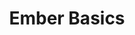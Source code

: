 ---
layout: workshop
title: Ember Basics
permalink: "/trainings/2016-12-17-ember-basics"
category: Front End Development
description: "A thorough introduction to this opinionated, productivity-oriented web
  framework, covering all the basics you need to know, in order to get up and running
  successfully!\n\nThis course serves as a solid foundation for a deep understanding
  of emberjs and modern javascript development. "
image: "/images/trainings/2016-12-17-ember-basics.png"
stages:
- title: Anatomy of an Ember App
  description: In this unit, we'll go through the tools involved in a professional
    Ember.js development environment, including ember-cli, the ember inspector and
    more! Then, we'll take a look at the various parts of an ember-cli project, and
    cover the various micro-libraries that serve as Ember's foundation.
  duration: 120
  agenda_items:
  - title: Philosophy of Ember
    description: Ember aims to be a complete and holistic solution to building complex
      single-page web applications. We'll discuss the advantages and challenges of
      working within Ember's opinionated and convention-oriented ecosystem, point
      out where Ember aligns with web standards, and enumerate some of the most recent
      features that have been added to the framework over the past year.
    item_type: lecture
    start_time: '9:00'
    duration: 45
  - title: Structure of an App
    description: We'll create a new ember app using ember-cli, and explore the code
      that's been generated for us. Some of these folders contain **JavaScript**,
      some contain **Handlebars templates** and some contain **CSS**.
    item_type: lecture
    start_time: '9:45'
    duration: 45
  - title: The Ember Ecosystem
    description: One of the great strengths of ember.js is the surrounding ecosystem
      of official and community libraries, build tools, conferences and resources.
      We'll give you a comprehensive introduction to many aspects of the ember world,
      so you know just where to go for libraries, questions, documentation and events!
    item_type: lecture
    start_time: '10:30'
    duration: 30
- title: Routing & Top-Level Templates
  description: One of the important ideas at the core of Ember is URL-driven application
    state. Great state management is what makes the difference between single page
    apps that delight users, and those that frustrate them.
  duration: 225
  agenda_items:
  - title: Router & Routes
    description: We'll study Ember's **Router**, and examine its conceptual foundation
      as a finite state machine, and introduce the concept of **Routes**, a hierarchy
      of objects that perform transitions between router states.
    item_type: lecture
    start_time: '11:00'
    duration: 45
  - title: Template Basics
    description: Each route has a **top-level template** paired with it, representing
      part of the **view hierarchy** of a particular "page" in your single-page application.
      For now, we'll treat templates as a superset of HTML. We'll introduce the powerful
      `{{link-to}}` helper as a means of building internal URLs.
    item_type: lecture
    start_time: '11:45'
    duration: 15
  - title: 'Exercise: Static Data in Routes & Placeholder Templates'
    description: We'll learn how to **decompose the design of our app into a hierarchy
      of routes and top-level templates**. For now, these templates will return static
      data, but we'll build in a means of navigating between pages, examining the
      types of transitions that take place in a variety of situations.
    item_type: exercise
    start_time: '12:00'
    duration: 30
  - title: Handlebars Helpers
    description: Handlebars helpers provide a mean of bringing declarative logic into
      our templates, including iteration through arrays, conditionals and more! We'll
      examine different ways of building helpers, covering use cases for both **bound**
      and **unbound** varieties. Finally, we'll introduce the powerful concept of
      **subexpressions**, which allow helpers to be composed together.
    item_type: lecture
    start_time: '12:30'
    duration: 45
  - title: 'Exercise: Bound & Unbound Handlebars Helpers'
    description: We'll build one bound and one unbound handlebars helper, as part
      of our large project.
    item_type: exercise
    start_time: '13:15'
    duration: 30
  - title: Lunch
    description: Break for lunch
    item_type: break
    start_time: '13:45'
    duration: 60
- title: Objects, Properties & Actions
  description: |-
    Nearly all of Ember's important types extend from a core `Ember.Object` class, which we'll study, and compare to JavaScript's `Object` and `Class` concepts.

    Some types of ember objects, like Routes, Controllers and Components can **handle user interactions by way of actions**. We'll cover strategies and best practices for action handling, including:
    * the `{{action}}` helper
    * closure actions
    * action bubbling
    * the `{{route action}}` helper
    * the `{{mut}}` helper
  duration: 150
  agenda_items:
  - title: Objects
    description: |-
      We'll look at `Ember.Object` in detail, including:
      * using the KVO-compliant **get** and **set** methods
      * adding instance and static methods with `reopen` and `reopenClass`
      * lifecycle hooks
      * events
    item_type: lecture
    start_time: '14:45'
    duration: 30
  - title: 'Exercise: Extending Object'
    description: |-
      We'll create our own subclass of `Ember.Object` using `extend()`, and incorporate:
      * proper handling of setup and tear-down logic
      * firing events using `Ember.Evented`
      * getting and setting properties
      * reopening
    item_type: exercise
    start_time: '15:15'
    duration: 30
  - title: Services
    description: Services are a means of sharing state & functionality across various
      aspects of an app. We'll explain what makes services a simple, but powerful
      concept, and illustrate service use via `Ember.inject`. Finally, we'll get a
      sneak preview of the important role services play in the upcoming **engines**
      framework feature, and explore the "*do's and don'ts of service design**.
    item_type: lecture
    start_time: '15:45'
    duration: 30
  - title: 'Exercise: Services'
    description: We'll improve our bound handlebars helper, and take advantage of
      a service, so that we can share the concept of "current time" across many flavors
      of objects, and perform more efficient DOM updates.
    item_type: exercise
    start_time: '16:15'
    duration: 30
  - title: Computed Properties
    description: Computed properties are a performant and intuitive way to define
      values that are based on other values. We'll take a short trip through the internal
      implementation of a computed property, and contrast it with the more expensive
      and error-prone concept of **Observers**.
    item_type: lecture
    start_time: '16:45'
    duration: 30
- title: Components
  description: Components play an increasingly central role in modern web app development,
    as a mean for defining encapsulated pieces of UI and having well-defined contracts
    with the outside world.
  duration: 240
  agenda_items:
  - title: Component Basics
    description: We'll examine a simple component and clearly define the types of
      things that belong in the **hbs** and **js** files. By passing data through
      the component's interface to the outside world, we can control its initial state,
      and the signals we receive in response to user actions. Finally, we'll study
      the component lifecycle hooks, and provide examples for common uses of each
      one.
    item_type: lecture
    start_time: '9:00'
    duration: 30
  - title: 'Exercise: A Simple Component'
    description: |
      We'll build a simple component, whose purpose is to encapsulate a piece of UI, including its:
      * Style (CSS)
      * Behavior (JS)
      * Structure (HTML)

      Through a combination of passing data through the component's interface to the outside world, properties passed to `Ember.Component.extend`, and values set in the component's `init()` method, we'll establish a solid understanding for how a component's state is determined.

      Finally, we'll use a "classic" component action and a *closure action* to allow the outside world to respond to user interactions that began inside our component, and illustrate the differences between best practices for each approach.
    item_type: exercise
    start_time: '9:30'
    duration: 45
  - title: Complex Components
    description: |-
      In the real world, we build components up to form larger components, and often need to weave pieces of complex UI together. We'll look at two concepts in particular:
      * The `{{component}}` helper
      * The `{{yield}}` helper, and the concept of exposing component internals to the outside world
    item_type: lecture
    start_time: '10:15'
    duration: 30
  - title: 'Exercise: Complex Components'
    description: |-
      We'll use our knowledge of **yield** to make two new components:
      * One that generates a list of items based on an array
      * One that exposes important values to its **block**
    item_type: exercise
    start_time: '10:45'
    duration: 30
  - title: Customizing the Component Boundary
    description: |-
      Like W3C Web Components, Ember components are always defined as a **boundary element** with some private structure contained therein. We'll study a few ways of customizing the boundary element, including:
      * Changing its tag
      * Binding CSS classes to properties
      * Binding DOM attributes to properties
      * Adding classes to components on the fly

      We'll also cover component CSS best practices, as they relate to the boundary element.
    item_type: lecture
    start_time: '11:15'
    duration: 30
  - title: 'Exercise: Customizing the Component Boundary'
    description: "We'll practice our new knowledge of component boundary customization
      by:\n* Adding some classes to a few `{{link-to}}` components in our app\n* Building
      a basic textarea component, with CSS for basic validation styling\n* Adding
      a DOM attribute to the textarea component, with any validation error messages\n*
      Displaying and styling the validation error(s) with CSS \n"
    item_type: exercise
    start_time: '11:45'
    duration: 30
  - title: Lunch
    description: Break for lunch
    item_type: break
    start_time: '12:15'
    duration: 45
- title: Testing
  description: |-
    A great testing story is a critical part of any serious tech stack, and the Ember community has put a lot of time into making this a great strength of the framework. We'll cover examples and best practices in areas of :
    * Unit testing
    * Component integration testing
    * Acceptance testing
    * Mocking data
    * Writing sustainable tests
  duration: 240
  agenda_items:
  - title: A Single-Page App Testing Primer
    description: We'll go over the unique challenges and concerns that pertain to
      writing, debugging and maintaining tests for a Single-Page App.
    item_type: lecture
    start_time: '13:00'
    duration: 30
  - title: Unit Testing
    description: |-
      Unit tests are great for testing algorithmic complexity. In particular, they're the go-to flavor of test for models, handlebars helpers, utility functions, and other common things like computed property macros. We'll cover concepts like:
      * Mocking data
      * Testing setup/teardown hooks
      * The Qunit assertion library
    item_type: lecture
    start_time: '13:30'
    duration: 30
  - title: 'Exercise: Writing Unit Tests'
    description: We'll write some unit tests for the handlebars helpers we wrote earlier,
      and build a computed property marco, complete with unit tests!
    item_type: exercise
    start_time: '14:00'
    duration: 30
  - title: Component Testing
    description: |-
      Thanks to the ability to write small pieces of **inline handlebars template** to set up test scenarios, component integration testing is easier than ever before! Integration tests are designed to establish that a contract between two things works as expected, so we'll examine different ways of testing the component's contract with the outside world, including:
      * Passing data into the component
      * Receiving calls to actions bound to the component
      * Injecting services into the component, for just for testing
    item_type: lecture
    start_time: '14:30'
    duration: 30
  - title: 'Exercise: Writing Component Tests'
    description: |-
      We'll write some component tests for our existing components, exploring issues like:
      * Setting up a realistic test scenario
      * Examining changes to bound data
      * Stubbing services
      * Verifying that actions have been fired
    item_type: exercise
    start_time: '15:00'
    duration: 45
  - title: Acceptance Tests
    description: |-
      Acceptance tests are great for ensuring that critical workflows work as expected. They're much slower than unit or component integration tests, since they are run against your app as a whole, but this is a great way to ensure that the whole thing works together as expected. We'll explore topics relevant to acceptance testing like:
      * Async test helpers
      * Maintainable CSS selectors for tests
      * Mocking data with Pretender
    item_type: lecture
    start_time: '15:45'
    duration: 30
  - title: 'Exercise: Writing Acceptance Tests'
    description: We'll incrementally write an acceptance test to test one of the critical
      workflows in our app, using Qunit 3's **development mode**, and **Pretender**
      to mock AJAX JSON responses without using our usual REST API.
    item_type: exercise
    start_time: '16:15'
    duration: 45
---